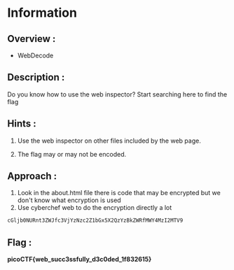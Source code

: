 # Information

## Overview :

* WebDecode

## Description :

Do you know how to use the web inspector? Start searching here to find the flag

## Hints :

1. Use the web inspector on other files included by the web page.

2. The flag may or may not be encoded.

## Approach :

1. Look in the about.html file there is code that may be encrypted but we don't know what encryption is used
2. Use cyberchef web to do the encryption directly a lot

```bash
cGljb0NURnt3ZWJfc3VjYzNzc2Z1bGx5X2QzYzBkZWRfMWY4MzI2MTV9
```

## Flag : 

**picoCTF{web_succ3ssfully_d3c0ded_1f832615}**
